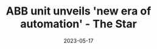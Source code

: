 ---
category:
- .nan
date: 2023-05-17
keyword_suggestion: low code no code digital transformation
post_inspiration: https://www.thestar.com.my/business/business-news/2022/12/05/abb-unit-unveils-new-era-of-automation
silot_terms: digital automation
title: ABB unit unveils 'new era of <b>automation</b>' - The Star
---